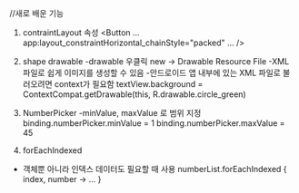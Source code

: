 

//새로 배운 기능
1. contraintLayout 속성
<Button
...
   app:layout_constraintHorizontal_chainStyle="packed"
...
/>

2. shape drawable
-drawable 우클릭 new -> Drawable Resource File
-XML 파일로 쉽게 이미지를 생성할 수 있음
-안드로이드 앱 내부에 있는 XML 파일로 불러오려면 context가 필요함
textView.background = ContextCompat.getDrawable(this, R.drawable.circle_green)

3. NumberPicker
-minValue, maxValue 로 범위 지정
binding.numberPicker.minValue = 1
binding.numberPicker.maxValue = 45

4. forEachIndexed
- 객체뿐 아니라 인덱스 데이터도 필요할 때 사용
 numberList.forEachIndexed { index, number -> 
   ...
}

